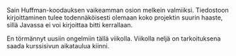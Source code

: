 Sain Huffman-koodauksen vaikeamman osion melkein valmiiksi. Tiedostoon kirjoittaminen tulee todennäköisesti olemaan
koko projektin suurin haaste, sillä Javassa ei voi kirjoittaa bitti kerrallaan.

En törmännyt uusiin ongelmiin tällä viikolla. Viikolla neljä on tarkoituksena saada kurssisivun aikataulua kiinni.
